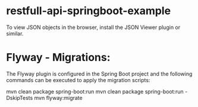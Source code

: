 # restfull-api-springboot-example

To view JSON objects in the browser, install the JSON Viewer plugin or similar.

# Flyway - Migrations:
The Flyway plugin is configured in the Spring Boot project and the following commands can be executed to apply the migration scripts:

mvn clean package spring-boot:run
mvn clean package spring-boot:run -DskipTests
mvn flyway:migrate
